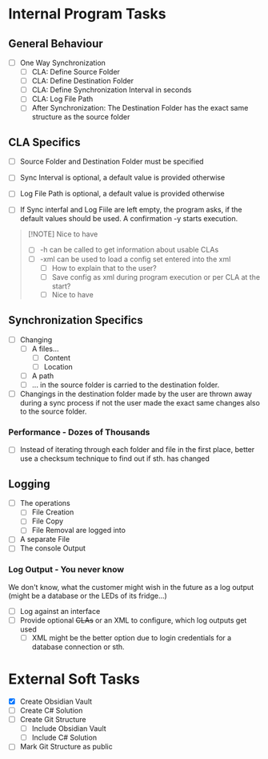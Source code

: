 # Internal Program Tasks
## General Behaviour
- [ ] One Way Synchronization
	- [ ] CLA: Define Source Folder
	- [ ] CLA: Define Destination Folder
	- [ ] CLA: Define Synchronization Interval in seconds
	- [ ] CLA: Log File Path
	- [ ] After Synchronization: The Destination Folder has the exact same structure as the source folder

## CLA Specifics
- [ ] Source Folder and Destination Folder must be specified
- [ ] Sync Interval is optional, a default value is provided otherwise
- [ ] Log File Path is optional, a default value is provided otherwise

- [ ] If Sync interfal and Log Fiile are left empty, the program asks, if the default values should be used. A confirmation -y starts execution.


> [!NOTE] Nice to have
> - [ ] -h can be called to get information about usable CLAs
>- [ ] -xml can be used to load a config set entered into the xml
>	- [ ] How to explain that to the user?
>	- [ ] Save config as xml during program execution or per CLA at the start?
>	- [ ] Nice to have

## Synchronization Specifics
- [ ] Changing 
	- [ ] A files...
		- [ ] Content
		- [ ] Location
	- [ ] A path
	- [ ] ...
in the source folder is carried to the destination folder.

- [ ] Changings in the destination folder made by the user are thrown away during a sync process if not the user made the exact same changes also to the source folder.

### Performance -  Dozes of Thousands
- [ ] Instead of iterating through each folder and file in the first place, better use a checksum technique to find out if sth. has changed

## Logging
- [ ] The operations
	- [ ] File Creation
	- [ ] File Copy
	- [ ] File Removal
are logged into 
- [ ] A separate File
- [ ] The console Output

### Log Output - You never know
We don't know, what the customer might wish in the future as a log output (might be a database or the LEDs of its fridge...)
- [ ] Log against an interface
- [ ] Provide optional ~~CLAs~~ or an XML to configure, which log outputs get used 
	- [ ] XML might be the better option due to login credentials for a database connection or sth.

# External Soft Tasks
- [x] Create Obsidian Vault
- [ ] Create C# Solution
- [ ] Create Git Structure 
	- [ ] Include Obsidian Vault
	- [ ] Include C# Solution
- [ ] Mark Git Structure as public